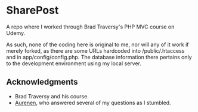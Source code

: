 # SharePost

A repo where I worked through Brad Traversy's PHP MVC course on Udemy.

As such, none of the coding here is original to me, nor will any of it work if
merely forked, as there are some URLs hardcoded into /public/.htaccess and in
app/config/config.php. The database information there pertains only to the
development environment using my local server. 

## Acknowledgments
* Brad Traversy and his course.
* [Aurenen](https://github.com/aurenen), who answered several of my questions as I stumbled.
